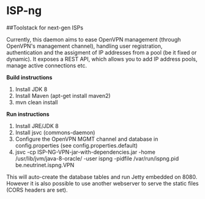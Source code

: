 ISP-ng
======

##Toolstack for next-gen ISPs

Currently, this daemon aims to ease OpenVPN management (through OpenVPN's management channel), handling user registration, authentication
and the assigment of IP addresses from a pool (be it fixed or dynamic). It exposes a REST API, which allows you to add 
IP address pools, manage active connections etc.

**Build instructions**

1. Install JDK 8
2. Install Maven (apt-get install maven2)
3. mvn clean install

**Run instructions**

1. Install JRE/JDK 8
2.  Install jsvc (commons-daemon)
3.  Configure the OpenVPN MGMT channel and database in config.properties (see config.properties.default)
4. jsvc -cp ISP-NG-VPN-jar-with-dependencies.jar -home /usr/lib/jvm/java-8-oracle/ -user ispng -pidfile /var/run/ispng.pid  be.neutrinet.ispng.VPN

This will auto-create the database tables and run Jetty embedded on 8080.
However it is also possible to use another webserver to serve the static files (CORS headers are set).
